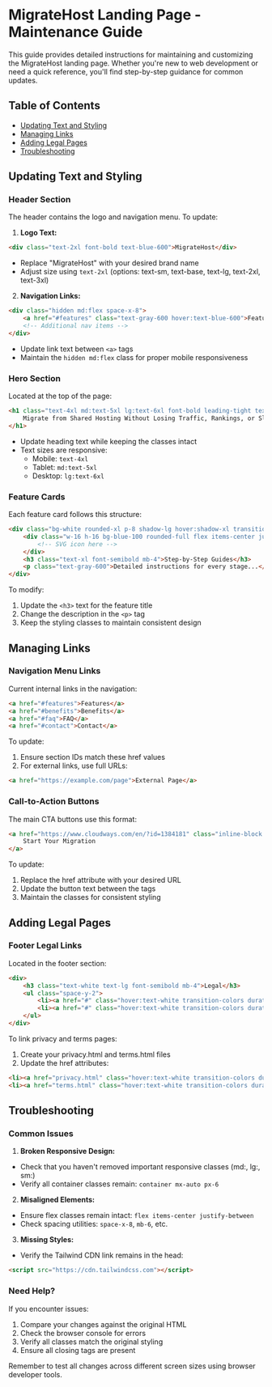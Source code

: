 # MigrateHost Landing Page - Maintenance Guide

This guide provides detailed instructions for maintaining and customizing the MigrateHost landing page. Whether you're new to web development or need a quick reference, you'll find step-by-step guidance for common updates.

## Table of Contents
- [Updating Text and Styling](#updating-text-and-styling)
- [Managing Links](#managing-links)
- [Adding Legal Pages](#adding-legal-pages)
- [Troubleshooting](#troubleshooting)

## Updating Text and Styling

### Header Section
The header contains the logo and navigation menu. To update:

1. **Logo Text:**
```html
<div class="text-2xl font-bold text-blue-600">MigrateHost</div>
```
- Replace "MigrateHost" with your desired brand name
- Adjust size using `text-2xl` (options: text-sm, text-base, text-lg, text-2xl, text-3xl)

2. **Navigation Links:**
```html
<div class="hidden md:flex space-x-8">
    <a href="#features" class="text-gray-600 hover:text-blue-600">Features</a>
    <!-- Additional nav items -->
</div>
```
- Update link text between `<a>` tags
- Maintain the `hidden md:flex` class for proper mobile responsiveness

### Hero Section
Located at the top of the page:

```html
<h1 class="text-4xl md:text-5xl lg:text-6xl font-bold leading-tight text-gray-900 mb-6">
    Migrate from Shared Hosting Without Losing Traffic, Rankings, or Sleep
</h1>
```
- Update heading text while keeping the classes intact
- Text sizes are responsive:
  - Mobile: `text-4xl`
  - Tablet: `md:text-5xl`
  - Desktop: `lg:text-6xl`

### Feature Cards
Each feature card follows this structure:

```html
<div class="bg-white rounded-xl p-8 shadow-lg hover:shadow-xl transition-shadow duration-300">
    <div class="w-16 h-16 bg-blue-100 rounded-full flex items-center justify-center mb-6">
        <!-- SVG icon here -->
    </div>
    <h3 class="text-xl font-semibold mb-4">Step-by-Step Guides</h3>
    <p class="text-gray-600">Detailed instructions for every stage...</p>
</div>
```

To modify:
1. Update the `<h3>` text for the feature title
2. Change the description in the `<p>` tag
3. Keep the styling classes to maintain consistent design

## Managing Links

### Navigation Menu Links
Current internal links in the navigation:

```html
<a href="#features">Features</a>
<a href="#benefits">Benefits</a>
<a href="#faq">FAQ</a>
<a href="#contact">Contact</a>
```

To update:
1. Ensure section IDs match these href values
2. For external links, use full URLs:
```html
<a href="https://example.com/page">External Page</a>
```

### Call-to-Action Buttons
The main CTA buttons use this format:

```html
<a href="https://www.cloudways.com/en/?id=1384181" class="inline-block px-8 py-4 bg-blue-600 text-white text-lg font-semibold rounded-full hover:bg-blue-700">
    Start Your Migration
</a>
```

To update:
1. Replace the href attribute with your desired URL
2. Update the button text between the tags
3. Maintain the classes for consistent styling

## Adding Legal Pages

### Footer Legal Links
Located in the footer section:

```html
<div>
    <h3 class="text-white text-lg font-semibold mb-4">Legal</h3>
    <ul class="space-y-2">
        <li><a href="#" class="hover:text-white transition-colors duration-300">Privacy Policy</a></li>
        <li><a href="#" class="hover:text-white transition-colors duration-300">Terms of Service</a></li>
    </ul>
</div>
```

To link privacy and terms pages:
1. Create your privacy.html and terms.html files
2. Update the href attributes:
```html
<li><a href="privacy.html" class="hover:text-white transition-colors duration-300">Privacy Policy</a></li>
<li><a href="terms.html" class="hover:text-white transition-colors duration-300">Terms of Service</a></li>
```

## Troubleshooting

### Common Issues

1. **Broken Responsive Design:**
- Check that you haven't removed important responsive classes (md:, lg:, sm:)
- Verify all container classes remain: `container mx-auto px-6`

2. **Misaligned Elements:**
- Ensure flex classes remain intact: `flex items-center justify-between`
- Check spacing utilities: `space-x-8`, `mb-6`, etc.

3. **Missing Styles:**
- Verify the Tailwind CDN link remains in the head:
```html
<script src="https://cdn.tailwindcss.com"></script>
```

### Need Help?
If you encounter issues:
1. Compare your changes against the original HTML
2. Check the browser console for errors
3. Verify all classes match the original styling
4. Ensure all closing tags are present

Remember to test all changes across different screen sizes using browser developer tools.